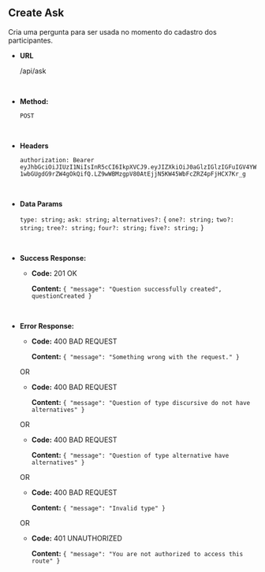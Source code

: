 ## **Create Ask**

Cria uma pergunta para ser usada no momento do cadastro dos participantes.

- **URL**

  /api/ask

</br>

- **Method:**

  `POST`

</br>

- **Headers**

  `authorization: Bearer eyJhbGciOiJIUzI1NiIsInR5cCI6IkpXVCJ9.eyJIZXkiOiJ0aGlzIGlzIGFuIGV4YW1wbGUgdG9rZW4gOkQifQ.LZ9wWBMzgpV80AtEjjN5KW45WbFcZRZ4pFjHCX7Kr_g`

</br>

- **Data Params**

  `type: string;`
  `ask: string;`
  `alternatives?:` {
    `one?: string;`
    `two?: string;`
    `tree?: string;`
    `four?: string;`
    `five?: string;`
  }


</br>

- **Success Response:**

  - **Code:** 201 OK

    **Content:** `{ "message": "Question successfully created", questionCreated }`

</br>

- **Error Response:**

  - **Code:** 400 BAD REQUEST

    **Content:** `{ "message": "Something wrong with the request." }`

  OR

  - **Code:** 400 BAD REQUEST

    **Content:** `{ "message": "Question of type discursive do not have alternatives" }`

  OR

  - **Code:** 400 BAD REQUEST

    **Content:** `{ "message": "Question of type alternative have alternatives" }`

  OR

  - **Code:** 400 BAD REQUEST

    **Content:** `{ "message": "Invalid type" }`

  OR

  - **Code:** 401 UNAUTHORIZED

    **Content:** `{ "message": "You are not authorized to access this route" }`
